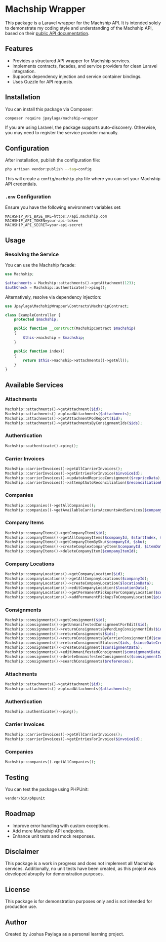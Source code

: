 # Machship Wrapper

This package is a Laravel wrapper for the Machship API. It is intended solely to demonstrate my coding style and understanding of the Machship API, based on their [public API documentation](https://live.machship.com/swagger/index.html).

## Features
- Provides a structured API wrapper for Machship services.
- Implements contracts, facades, and service providers for clean Laravel integration.
- Supports dependency injection and service container bindings.
- Uses Guzzle for API requests.

## Installation

You can install this package via Composer:

```bash
composer require jpaylaga/machship-wrapper
```

If you are using Laravel, the package supports auto-discovery. Otherwise, you may need to register the service provider manually.

## Configuration

After installation, publish the configuration file:

```bash
php artisan vendor:publish --tag=config
```

This will create a `config/machship.php` file where you can set your Machship API credentials.

### `.env` Configuration
Ensure you have the following environment variables set:

```
MACHSHIP_API_BASE_URL=https://api.machship.com
MACHSHIP_API_TOKEN=your-api-token
MACHSHIP_API_SECRET=your-api-secret
```

## Usage

### Resolving the Service
You can use the Machship facade:

```php
use Machship;

$attachments = Machship::attachments()->getAttachment(123);
$authCheck = Machship::authenticate()->ping();
```

Alternatively, resolve via dependency injection:

```php
use Jpaylaga\MachshipWrapper\Contracts\MachshipContract;

class ExampleController {
    protected $machship;

    public function __construct(MachshipContract $machship)
    {
        $this->machship = $machship;
    }

    public function index()
    {
        return $this->machship->attachments()->getAll();
    }
}
```

## Available Services

### Attachments
```php
Machship::attachments()->getAttachment($id);
Machship::attachments()->uploadAttachments($attachments);
Machship::attachments()->getAttachmentPodReport($id);
Machship::attachments()->getAttachmentsByConsignmentIds($ids);
```

### Authentication
```php
Machship::authenticate()->ping();
```

### Carrier Invoices
```php
Machship::carrierInvoices()->getAllCarrierInvoices();
Machship::carrierInvoices()->getEntriesForInvoice($invoiceId);
Machship::carrierInvoices()->updateAndRepriceConsignment($repriceData);
Machship::carrierInvoices()->attemptAutoReconciliation($reconciliationRequest);
```

### Companies
```php
Machship::companies()->getAllCompanies();
Machship::companies()->getAvailableCarriersAccountsAndServices($companyId);
```

### Company Items
```php
Machship::companyItems()->getCompanyItem($id);
Machship::companyItems()->getAllCompanyItems($companyId, $startIndex, $retrieveSize);
Machship::companyItems()->getCompanyItemBySku($companyId, $sku);
Machship::companyItems()->createComplexCompanyItem($companyId, $itemData);
Machship::companyItems()->deleteCompanyItem($companyItemId);
```

### Company Locations
```php
Machship::companyLocations()->getCompanyLocation($id);
Machship::companyLocations()->getAllCompanyLocations($companyId);
Machship::companyLocations()->createCompanyLocation($locationData);
Machship::companyLocations()->editCompanyLocation($locationData);
Machship::companyLocations()->getPermanentPickupsForCompanyLocation($companyLocationId);
Machship::companyLocations()->addPermanentPickupsToCompanyLocation($pickupData);
```

### Consignments
```php
Machship::consignments()->getConsignment($id);
Machship::consignments()->getUnmanifestedConsignmentForEdit($id);
Machship::consignments()->returnConsignmentsByPendingConsignmentIds($ids);
Machship::consignments()->returnConsignments($ids);
Machship::consignments()->returnConsignmentsByCarrierConsignmentId($carrierConsignmentIds);
Machship::consignments()->returnConsignmentStatuses($ids, $sinceDateCreatedUtc);
Machship::consignments()->createConsignment($consignmentData);
Machship::consignments()->editUnmanifestedConsignment($consignmentData);
Machship::consignments()->deleteUnmanifestedConsignments($consignmentIds);
Machship::consignments()->searchConsignments($references);
```


### Attachments
```php
Machship::attachments()->getAttachment($id);
Machship::attachments()->uploadAttachments($attachments);
```

### Authentication
```php
Machship::authenticate()->ping();
```

### Carrier Invoices
```php
Machship::carrierInvoices()->getAllCarrierInvoices();
Machship::carrierInvoices()->getEntriesForInvoice($invoiceId);
```

### Companies
```php
Machship::companies()->getAllCompanies();
```

## Testing

You can test the package using PHPUnit:

```bash
vendor/bin/phpunit
```

## Roadmap
- Improve error handling with custom exceptions.
- Add more Machship API endpoints.
- Enhance unit tests and mock responses.

## Disclaimer
This package is a work in progress and does not implement all Machship services. Additionally, no unit tests have been created, as this project was developed abruptly for demonstration purposes.

## License
This package is for demonstration purposes only and is not intended for production use.

## Author
Created by Joshua Paylaga as a personal learning project.

